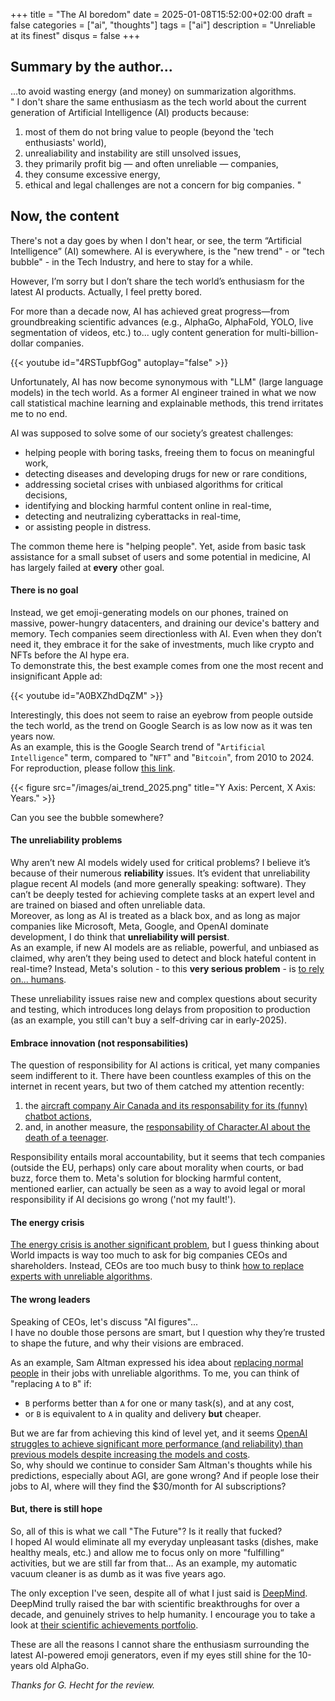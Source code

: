 +++
title = "The AI boredom"
date = 2025-01-08T15:52:00+02:00
draft = false
categories = ["ai", "thoughts"]
tags = ["ai"]
description = "Unreliable at its finest"
disqus = false
+++


## Summary by the author...
...to avoid wasting energy (and money) on summarization algorithms.  
"
I don't share the same enthusiasm as the tech world about the current generation of Artificial Intelligence (AI) products because:
1. most of them do not bring value to people (beyond the 'tech enthusiasts' world),
2. unrealiability and instability are still unsolved issues,
3. they primarily profit big — and often unreliable — companies,
4. they consume excessive energy,
5. ethical and legal challenges are not a concern for big companies.
"

## Now, the content

There's not a day goes by when I don't hear, or see, the term “Artificial Intelligence” (AI) somewhere.
AI is everywhere, is the "new trend" - or "tech bubble" - in the Tech Industry, and here to stay for a while.

However, I’m sorry but I don’t share the tech world’s enthusiasm for the latest AI products.
Actually, I feel pretty bored.

For more than a decade now, AI has achieved great progress—from groundbreaking scientific advances 
(e.g., AlphaGo, AlphaFold, YOLO, live segmentation of videos, etc.) to... ugly content generation for 
multi-billion-dollar companies.

{{< youtube id="4RSTupbfGog" autoplay="false" >}}

Unfortunately, AI has now become synonymous with "LLM" (large language models) in the tech world. 
As a former AI engineer trained in what we now call statistical machine learning and explainable methods, this trend irritates me to no end.

AI was supposed to solve some of our society’s greatest challenges:
* helping people with boring tasks, freeing them to focus on meaningful work,
* detecting diseases and developing drugs for new or rare conditions,
* addressing societal crises with unbiased algorithms for critical decisions,
* identifying and blocking harmful content online in real-time,
* detecting and neutralizing cyberattacks in real-time,
* or assisting people in distress.

The common theme here is "helping people".
Yet, aside from basic task assistance for a small subset of users and some potential in medicine, AI has largely failed 
at **every** other goal.

#### There is no goal

Instead, we get emoji-generating models on our phones, trained on massive, power-hungry datacenters, and draining our device's battery and memory.
Tech companies seem directionless with AI. Even when they don’t need it, they embrace it for the sake of investments, much like crypto and NFTs before the AI hype era.  
To demonstrate this, the best example comes from one the most recent and insignificant Apple ad:

{{< youtube id="A0BXZhdDqZM" >}}

Interestingly, this does not seem to raise an eyebrow from people outside the tech world, as the trend on Google Search is as 
low now as it was ten years now.  
As an example, this is the Google Search trend of "`Artificial Intelligence`" term, compared to "`NFT`" and "`Bitcoin`", from 2010 to 2024.
For reproduction, please follow [this link](https://trends.google.com/trends/explore?date=2010-08-12%202025-01-08&q=NFT,bitcoin,artificial%20intelligence).

{{< figure src="/images/ai_trend_2025.png" title="Y Axis: Percent, X Axis: Years." >}}

Can you see the bubble somewhere?

#### The unreliability problems

Why aren’t new AI models widely used for critical problems? I believe it’s because of their numerous **reliability** issues.
It’s evident that unreliability plague recent AI models (and more generally speaking: software). 
They can’t be deeply tested for achieving complete tasks at an expert level and are trained on biased and often unreliable data.  
Moreover, as long as AI is treated as a black box, and as long as major companies like Microsoft, Meta, Google, and OpenAI dominate development, I do think that **unreliability will persist**.  
As an example, if new AI models are as reliable, powerful, and unbiased as claimed, why aren’t they being used to detect and block hateful content in real-time?
Instead, Meta's solution - to this **very serious problem** - is [to rely on... humans](https://futurism.com/zuckerberg-meta-announcement-hate-speech).

These unreliability issues raise new and complex questions about security and testing, which introduces long delays 
from proposition to production (as an example, you still can't buy a self-driving car in early-2025). 

#### Embrace innovation (not responsabilities)

The question of responsibility for AI actions is critical, yet many companies seem indifferent to it.
There have been countless examples of this on the internet in recent years, but two of them catched my attention recently:
1. the [aircraft company Air Canada and its responsability for its (funny) chatbot actions](https://www.washingtonpost.com/travel/2024/02/18/air-canada-airline-chatbot-ruling/),
2. and, in another measure, the [responsability of Character.AI about the death of a teenager](https://www.nbcnews.com/tech/characterai-lawsuit-florida-teen-death-rcna176791).

Responsibility entails moral accountability, but it seems that tech companies (outside the EU, perhaps) only care 
about morality when courts, or bad buzz, force them to.
Meta's solution for blocking harmful content, mentioned earlier, can actually be seen as a way to avoid legal or moral 
responsibility if AI decisions go wrong ('not my fault!').

#### The energy crisis

[The energy crisis is another significant problem](https://spectrum.ieee.org/ai-energy-consumption), 
but I guess thinking about World impacts is way too much to ask for big companies CEOs and shareholders.
Instead, CEOs are too much busy to think [how to replace experts with unreliable algorithms](https://futurism.com/sam-altman-replace-normal-people-ai).

#### The wrong leaders

Speaking of CEOs, let's discuss "AI figures"...  
I have no double those persons are smart, but I question why they’re trusted to shape the future, and why their 
visions are embraced.

As an example, Sam Altman expressed his idea about [replacing normal people](https://futurism.com/sam-altman-replace-normal-people-ai) in their jobs with unreliable algorithms.
To me, you can think of "replacing `A` to `B`" if:
* `B` performs better than `A` for one or many task(s), and at any cost,
* or `B` is equivalent to `A` in quality and delivery **but** cheaper.  

But we are far from achieving this kind of level yet, and it seems [OpenAI struggles to achieve significant 
more performance (and reliability) than previous models despite increasing the models and costs](https://futurism.com/the-byte/openai-research-best-models-wrong-answers).  
So, why should we continue to consider Sam Altman's thoughts while his predictions, especially about AGI, are gone wrong?
And if people lose their jobs to AI, where will they find the $30/month for AI subscriptions?

#### But, there is still hope

So, all of this is what we call "The Future"? Is it really that fucked?  
I hoped AI would eliminate all my everyday unpleasant tasks (dishes, make healthy meals, etc.) and allow me to focus 
only on more "fulfilling“ activities, but we are still far from that...
As an example, my automatic vacuum cleaner is as dumb as it was five years ago.  

The only exception I've seen, despite all of what I just said is [DeepMind](https://deepmind.google).
DeepMind trully raised the bar with scientific breakthroughs for over a decade, and genuinely strives to help humanity.
I encourage you to take a look at [their scientific achievements portfolio](https://deepmind.google/research/breakthroughs/).

These are all the reasons I cannot share the enthusiasm surrounding the latest AI-powered emoji generators, even if
my eyes still shine for the 10-years old AlphaGo.

_Thanks for G. Hecht for the review._
